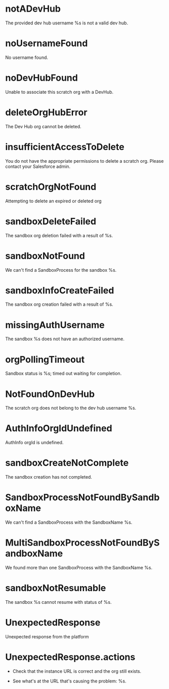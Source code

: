 # notADevHub

The provided dev hub username %s is not a valid dev hub.

# noUsernameFound

No username found.

# noDevHubFound

Unable to associate this scratch org with a DevHub.

# deleteOrgHubError

The Dev Hub org cannot be deleted.

# insufficientAccessToDelete

You do not have the appropriate permissions to delete a scratch org. Please contact your Salesforce admin.

# scratchOrgNotFound

Attempting to delete an expired or deleted org

# sandboxDeleteFailed

The sandbox org deletion failed with a result of %s.

# sandboxNotFound

We can't find a SandboxProcess for the sandbox %s.

# sandboxInfoCreateFailed

The sandbox org creation failed with a result of %s.

# missingAuthUsername

The sandbox %s does not have an authorized username.

# orgPollingTimeout

Sandbox status is %s; timed out waiting for completion.

# NotFoundOnDevHub

The scratch org does not belong to the dev hub username %s.

# AuthInfoOrgIdUndefined

AuthInfo orgId is undefined.

# sandboxCreateNotComplete

The sandbox creation has not completed.

# SandboxProcessNotFoundBySandboxName

We can't find a SandboxProcess with the SandboxName %s.

# MultiSandboxProcessNotFoundBySandboxName

We found more than one SandboxProcess with the SandboxName %s.

# sandboxNotResumable

The sandbox %s cannot resume with status of %s.

# UnexpectedResponse

Unexpected response from the platform

# UnexpectedResponse.actions

- Check that the instance URL is correct and the org still exists.

- See what's at the URL that's causing the problem: %s.
